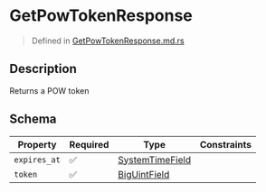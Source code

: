 # GetPowTokenResponse
> Defined in [GetPowTokenResponse.md.rs](../../../interface/src/interface/routes/get_pow_token)

## Description
Returns a POW token

## Schema

| Property | Required | Type | Constraints |
| --- | --- | --- | --- |
| `expires_at` | ✅ | [SystemTimeField](../../fields/system_time/SystemTimeField.md) |     | 
| `token` | ✅ | [BigUintField](../../fields/big_uint/BigUintField.md) |     | 


